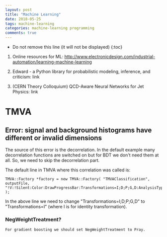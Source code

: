 ```yaml
---
layout: post
title: "Machine Learning"
date: 2018-05-25
tags: machine-learning
categories: machine-learning programming
comments: true
---
```


- Do not remove this line (it will not be displayed)
  {:toc}

1. Online resources for ML: http://www.electronicdesign.com/industrial-automation/learning-machine-learning

2. Edward - a Python library for probabilistic modeling, inference, and criticism: link

3. (CERN Theory Colloquium) QCD-Aware Neural Networks for Jet Physics: link

# TMVA

## Error: signal and background histograms have different or invalid dimensions

The source of this error is the decorrelation. In the default example many decorrelation functions are switched on but for BDT we don't need them at all. So, we need to skip the decorrelation part.

The default line in TMVA where this correlation was called is:

```
TMVA::Factory *factory = new TMVA::Factory( "TMVAClassification", outputFile, "!V:!Silent:Color:DrawProgressBar:Transformations=I;D;P;G,D:AnalysisType=Classification" );
```

In the above line we need to change "Transformations=I;D;P;G,D" to "Transformations=I" (where I is for identity transformation).

### NegWeightTreatment?

```
For gradient boosting we should set NegWeightTreatment to Pray.
```
